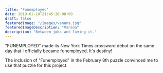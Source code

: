 ```yaml
---
title: "Funemployed"
date: 2019-02-10T21:45:20-08:00
draft: false
featuredImage: "/images/vanana.jpg"
featuredImageDescription: "Vanana"
description: "Between jobs and loving it."
---
```


"FUNEMPLOYED" made its New York Times crossword debut on the same day that I officially became funemployed. It's destiny! 

The inclusion of "Funemployed" in the February 8th puzzle convinced me to use that puzzle for this project.
